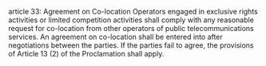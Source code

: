 article 33: Agreement on Co-location
Operators engaged in exclusive rights activities or limited competition activities shall comply with any reasonable request for co-location from other operators of public telecommunications services. An agreement on co-location shall be entered into after negotiations between the parties. If the parties fail to agree, the provisions of Article 13 (2) of the Proclamation shall apply.
<ul>
</ul>